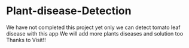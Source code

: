 # Plant-disease-Detection
We have not completed this project yet only we can detect tomato leaf disease with this app
We will add more plants diseases and solution too
Thanks to Visit!!
